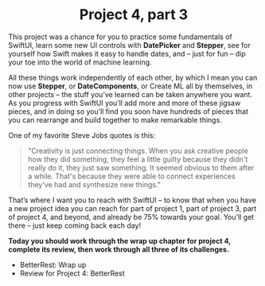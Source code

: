 # <center>Project 4, part 3</center>

This project was a chance for you to practice some fundamentals of SwiftUI, learn some new UI controls with **DatePicker** and **Stepper**, see for yourself how Swift makes it easy to handle dates, and – just for fun – dip your toe into the world of machine learning.

All these things work independently of each other, by which I mean you can now use **Stepper**, or **DateComponents**, or Create ML all by themselves, in other projects – the stuff you’ve learned can be taken anywhere you want. As you progress with SwiftUI you’ll add more and more of these jigsaw pieces, and in doing so you’ll find you soon have hundreds of pieces that you can rearrange and build together to make remarkable things.

One of my favorite Steve Jobs quotes is this:

> "Creativity is just connecting things. When you ask creative people how they did something, they feel a little guilty because they didn't really do it, they just saw something. It seemed obvious to them after a while. That's because they were able to connect experiences they've had and synthesize new things."

That’s where I want you to reach with SwiftUI – to know that when you have a new project idea you can reach for part of project 1, part of project 3, part of project 4, and beyond, and already be 75% towards your goal. You’ll get there – just keep coming back each day!

**Today you should work through the wrap up chapter for project 4, complete its review, then work through all three of its challenges.**

 - BetterRest: Wrap up
 - Review for Project 4: BetterRest